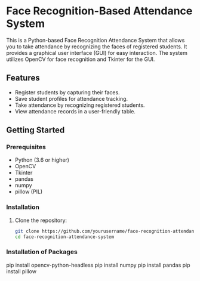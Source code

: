 # Face Recognition-Based Attendance System

This is a Python-based Face Recognition Attendance System that allows you to take attendance by recognizing the faces of registered students. It provides a graphical user interface (GUI) for easy interaction. The system utilizes OpenCV for face recognition and Tkinter for the GUI.

## Features

- Register students by capturing their faces.
- Save student profiles for attendance tracking.
- Take attendance by recognizing registered students.
- View attendance records in a user-friendly table.

## Getting Started

### Prerequisites

- Python (3.6 or higher)
- OpenCV
- Tkinter
- pandas
- numpy
- pillow (PIL)

### Installation

1. Clone the repository:

   ```bash
   git clone https://github.com/yourusername/face-recognition-attendance-system.git
   cd face-recognition-attendance-system
### Installation of Packages 
pip install opencv-python-headless
pip install numpy
pip install pandas
pip install pillow
